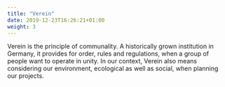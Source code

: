 ```yaml
---
title: "Verein"
date: 2019-12-23T16:26:21+01:00
weight: 3
---
```


Verein is the principle of communality. A historically grown institution in 
Germany, it provides for order, rules and regulations, when a group of people
want to operate in unity. In our context, Verein also means considering our
environment, ecological as well as social, when planning our projects.